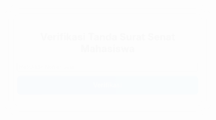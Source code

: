 <html lang="id">
<head>
  <meta charset="UTF-8">
  <meta name="viewport" content="width=device-width, initial-scale=1">
  <title>Verifikasi Surat SENAT MAHASISWA</title>
  <style>
    :root {
      color-scheme: light dark;
    }

    body {
      margin: 0;
      font-family: 'Segoe UI', sans-serif;
      background: linear-gradient(to bottom right, #e0f7ff, #d5e8ff);
      color: var(--text-color, #000000);
      transition: background 0.4s ease, color 0.4s ease;
    }

    @media (prefers-color-scheme: dark) {
      body {
        --bg-color: #121212;
        --text-color: #ffffff;
        background: linear-gradient(to bottom right, #1e1e1e, #2c2c2c);
      }

      table, th, td {
        border-color: #ffffff;
      }

      .popup {
        background-color: #333;
        color: #fff;
      }
    }

    @media (prefers-color-scheme: light) {
      body {
        --bg-color: #ffffff;
        --text-color: #000000;
      }

      table, th, td {
        border-color: #000000;
      }

      .popup {
        background-color: #f0f0f0;
        color: #000;
      }
    }

    .container {
      max-width: 600px;
      margin: 80px auto;
      padding: 30px;
      background: rgba(255,255,255,0.1);
      backdrop-filter: blur(15px);
      border-radius: 16px;
      box-shadow: 0 10px 40px rgba(0,0,0,0.3);
      animation: fadeIn 1s ease;
    }

    h2 {
      text-align: center;
      margin-bottom: 20px;
      font-weight: 700;
      font-size: 1.5rem;
    }

    form {
      display: flex;
      flex-direction: column;
      gap: 12px;
    }

    input[type="text"] {
      padding: 14px;
      font-size: 16px;
      border-radius: 8px;
      border: 1px solid #ccc;
      outline: none;
      background-color: var(--bg-color);
      color: var(--text-color);
      transition: all 0.3s ease;
    }

    input[type="text"]::placeholder {
      color: #888;
    }

    button {
      padding: 14px;
      font-size: 16px;
      font-weight: bold;
      border: none;
      border-radius: 8px;
      cursor: pointer;
      background: linear-gradient(to right, #007bff, #00b4ff);
      color: white;
      transition: all 0.3s ease;
    }

    button:hover {
      background: linear-gradient(to right, #0056b3, #0093d0);
      transform: translateY(-2px);
    }

    #hasilVerifikasi {
      margin-top: 20px;
      animation: fadeInUp 0.6s ease;
    }

    table {
      width: 100%;
      border-collapse: collapse;
      margin-top: 12px;
      box-shadow: 0 0 10px rgba(0,0,0,0.2);
    }

    th, td {
      padding: 12px;
      border: 1px solid;
      text-align: left;
      background-color: rgba(255, 255, 255, 0.1);
    }

    th {
      background-color: rgba(0, 123, 255, 0.85);
      color: #fff;
    }

    @keyframes fadeIn {
      from { opacity: 0; transform: scale(0.95); }
      to { opacity: 1; transform: scale(1); }
    }

    @keyframes fadeInUp {
      from { opacity: 0; transform: translateY(20px); }
      to { opacity: 1; transform: translateY(0); }
    }

    @media (max-width: 600px) {
      .container {
        margin: 20px;
        padding: 20px;
      }
    }

    .popup {
      position: fixed;
      bottom: 30px;
      right: 30px;
      padding: 14px 20px;
      border-radius: 10px;
      box-shadow: 0 6px 16px rgba(0,0,0,0.3);
      font-weight: 600;
      opacity: 0;
      pointer-events: none;
      transform: translateY(20px);
      transition: all 0.4s ease;
      z-index: 999;
    }

    .popup.show {
      opacity: 1;
      transform: translateY(0);
      pointer-events: auto;
    }
  </style>
</head>
<body>
  <div class="container">
    <h2>Verifikasi Tanda Surat Senat Mahasiswa</h2>
    <form id="formVerifikasi">
      <input type="text" id="nomorSurat" placeholder="Masukkan Nomor Surat" required>
      <button type="submit">Verifikasi</button>
    </form>
    <div id="hasilVerifikasi"></div>
  </div>

  <div class="popup" id="popupNotif"></div>

  <script>
    const dataSurat = {
      "01.010/KMH-STITNU/7052/V/2025": {
        judul: "Pengangkatan Pengurus Senat Mahasiswa STITNU AL-FARABI 2025-2026",
        tanggal: "21 Mei 2025",
        pengirim: "Ketua STITNU Al-Farabi Pangandaran"
      }
    };

    function showPopup(message, success = true) {
      const popup = document.getElementById('popupNotif');
      popup.textContent = message;
      popup.style.backgroundColor = success ? 'rgba(0,200,100,0.9)' : 'rgba(255,50,50,0.9)';
      popup.classList.add('show');
      setTimeout(() => {
        popup.classList.remove('show');
      }, 3000);
    }

    document.getElementById('formVerifikasi').addEventListener('submit', function(e) {
      e.preventDefault();
      const nomor = document.getElementById('nomorSurat').value.trim();
      const hasil = document.getElementById('hasilVerifikasi');

      if (nomor === '') {
        hasil.innerHTML = '';
        showPopup('⚠️ Nomor surat tidak boleh kosong.', false);
        return;
      }

      if (dataSurat[nomor]) {
        const surat = dataSurat[nomor];
        hasil.innerHTML = `
          <div style="color: green;">
            <p>Surat<strong>Terverifikasi</strong></p>
            <table>
              <tr><th>Nomor Surat</th><td>${nomor}</td></tr>
              <tr><th>Perihal</th><td>${surat.judul}</td></tr>
              <tr><th>Tanggal</th><td>${surat.tanggal}</td></tr>
              <tr><th>Ditandatangani</th><td>${surat.pengirim}</td></tr>
            </table>
          </div>
        `;
        showPopup('Surat Terverivikasi.');
      } else {
        hasil.innerHTML = showPopup('❌ Nomor surat tidak ditemukan.', false);
      }
    });
  </script>
</body>
</html>
